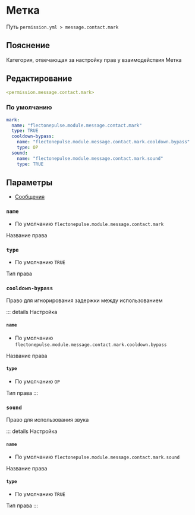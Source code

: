# Метка
Путь `permission.yml > message.contact.mark`

## Пояснение
Категория, отвечающая за настройку прав у взаимодействия Метка

## Редактирование
```yaml
<permission.message.contact.mark>
```

### По умолчанию
```yaml
mark:
  name: "flectonepulse.module.message.contact.mark"
  type: TRUE
  cooldown-bypass:
    name: "flectonepulse.module.message.contact.mark.cooldown.bypass"
    type: OP
  sound:
    name: "flectonepulse.module.message.contact.mark.sound"
    type: TRUE
```

## Параметры

- [Сообщения](/ru/message/contact/mark/)

### `name`
- По умолчанию `flectonepulse.module.message.contact.mark`

Название права

### `type`
- По умолчанию `TRUE`

Тип права

### `cooldown-bypass`

Право для игнорирования задержки между использованием

::: details Настройка
#### `name`
- По умолчанию `flectonepulse.module.message.contact.mark.cooldown.bypass`

Название права

#### `type`
- По умолчанию `OP`

Тип права
:::

### `sound`

Право для использования звука

::: details Настройка
#### `name`
- По умолчанию `flectonepulse.module.message.contact.mark.sound`

Название права

#### `type`
- По умолчанию `TRUE`

Тип права
:::

<!--@include: @/ru/parts/permission.md-->

